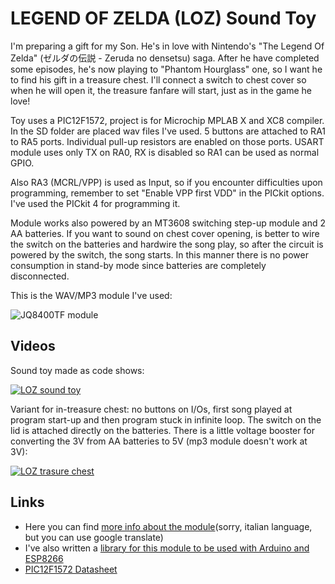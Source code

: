 # LEGEND OF ZELDA (LOZ) Sound Toy

I'm preparing a gift for my Son. He's in love with Nintendo's "The Legend Of Zelda" (ゼルダの伝説 - Zeruda no densetsu) saga. After he have completed some episodes, he's now playing to "Phantom Hourglass" one, so I want he to find his gift in a treasure chest. I'll connect a switch to chest cover so when he will open it, the treasure fanfare will start, just as in the game he love!

Toy uses a PIC12F1572, project is for Microchip MPLAB X and XC8 compiler. In the SD folder are placed wav files I've used.
5 buttons are attached to RA1 to RA5 ports. Individual pull-up resistors are enabled on those ports. USART module uses only TX on RA0, RX is disabled so RA1 can be used as normal GPIO.

Also RA3 (MCRL/VPP) is used as Input, so if you encounter difficulties upon programming, remember to set "Enable VPP first VDD" in the PICkit options. I've used the PICkit 4 for programming it.

Module works also powered by an MT3608 switching step-up module and 2 AA batteries. If you want to sound on chest cover opening, is better to wire the switch on the batteries and hardwire the song play, so after the circuit is powered by the switch, the song starts. In this manner there is no power consumption in stand-by mode since batteries are completely disconnected.

This is the WAV/MP3 module I've used:

![JQ8400TF module](https://github.com/Cyb3rn0id/mp3Serial_JQ8400TF/blob/master/documents/mp3wav_module.jpg)

## Videos 
  
Sound toy made as code shows:  

[![LOZ sound toy](https://img.youtube.com/vi/GNW5sxZnXtE/0.jpg)](https://www.youtube.com/watch?v=GNW5sxZnXtE)

Variant for in-treasure chest: no buttons on I/Os, first song played at program start-up and then program stuck in infinite loop. The switch on the lid is attached directly on the batteries. There is a little voltage booster for converting the 3V from AA batteries to 5V (mp3 module doesn't work at 3V):  

[![LOZ trasure chest](https://img.youtube.com/vi/YiDNlb1nQaI/0.jpg)](https://www.youtube.com/watch?v=YiDNlb1nQaI)

## Links  
- Here you can find [more info about the module](http://www.settorezero.com/wordpress/en/un-player-wavmp3-economico-controllabile-da-porta-seriale-libreria-per-arduino-e-esp8266/)(sorry, italian language, but you can use google translate)
- I've also written a [library for this module to be used with Arduino and ESP8266](https://github.com/Cyb3rn0id/mp3Serial_JQ8400TF)
- [PIC12F1572 Datasheet](https://www.microchip.com/wwwproducts/en/PIC12F1572)
